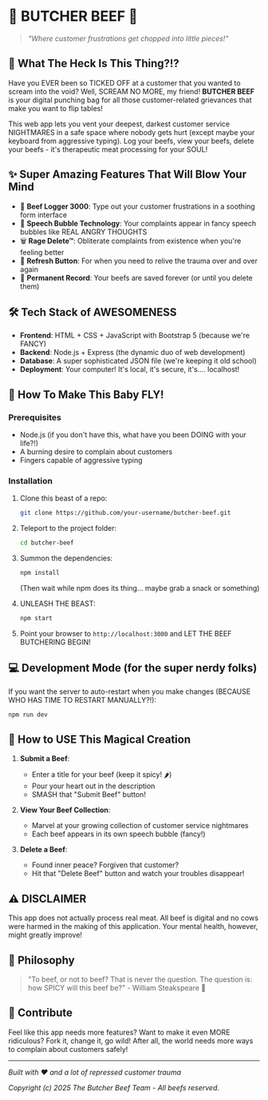 # 🔪 BUTCHER BEEF 🥩

> *"Where customer frustrations get chopped into little pieces!"*

## 🤬 What The Heck Is This Thing?!?

Have you EVER been so TICKED OFF at a customer that you wanted to scream into the void? Well, SCREAM NO MORE, my friend! **BUTCHER BEEF** is your digital punching bag for all those customer-related grievances that make you want to flip tables!

This web app lets you vent your deepest, darkest customer service NIGHTMARES in a safe space where nobody gets hurt (except maybe your keyboard from aggressive typing). Log your beefs, view your beefs, delete your beefs - it's therapeutic meat processing for your SOUL!

## ✨ Super Amazing Features That Will Blow Your Mind

- 🥊 **Beef Logger 3000**: Type out your customer frustrations in a soothing form interface
- 💬 **Speech Bubble Technology**: Your complaints appear in fancy speech bubbles like REAL ANGRY THOUGHTS
- 🗑️ **Rage Delete™**: Obliterate complaints from existence when you're feeling better
- 🔄 **Refresh Button**: For when you need to relive the trauma over and over again
- 💾 **Permanent Record**: Your beefs are saved forever (or until you delete them)

## 🛠️ Tech Stack of AWESOMENESS

- **Frontend**: HTML + CSS + JavaScript with Bootstrap 5 (because we're FANCY)
- **Backend**: Node.js + Express (the dynamic duo of web development)
- **Database**: A super sophisticated JSON file (we're keeping it old school)
- **Deployment**: Your computer! It's local, it's secure, it's.... localhost!

## 🚀 How To Make This Baby FLY!

### Prerequisites

- Node.js (if you don't have this, what have you been DOING with your life?!)
- A burning desire to complain about customers
- Fingers capable of aggressive typing

### Installation

1. Clone this beast of a repo:
   ```bash
   git clone https://github.com/your-username/butcher-beef.git
   ```

2. Teleport to the project folder:
   ```bash
   cd butcher-beef
   ```

3. Summon the dependencies:
   ```bash
   npm install
   ```
   (Then wait while npm does its thing... maybe grab a snack or something)

4. UNLEASH THE BEAST:
   ```bash
   npm start
   ```

5. Point your browser to `http://localhost:3000` and LET THE BEEF BUTCHERING BEGIN!

## 💻 Development Mode (for the super nerdy folks)

If you want the server to auto-restart when you make changes (BECAUSE WHO HAS TIME TO RESTART MANUALLY?!):

```bash
npm run dev
```

## 📝 How to USE This Magical Creation

1. **Submit a Beef**:
   - Enter a title for your beef (keep it spicy! 🌶️)
   - Pour your heart out in the description
   - SMASH that "Submit Beef" button!

2. **View Your Beef Collection**:
   - Marvel at your growing collection of customer service nightmares
   - Each beef appears in its own speech bubble (fancy!)

3. **Delete a Beef**:
   - Found inner peace? Forgiven that customer?
   - Hit that "Delete Beef" button and watch your troubles disappear!

## ⚠️ DISCLAIMER

This app does not actually process real meat. All beef is digital and no cows were harmed in the making of this application. Your mental health, however, might greatly improve!

## 🧠 Philosophy

> "To beef, or not to beef? That is never the question. The question is: how SPICY will this beef be?" - William Steakspeare 🥩

## 🤝 Contribute

Feel like this app needs more features? Want to make it even MORE ridiculous? Fork it, change it, go wild! After all, the world needs more ways to complain about customers safely!

---

*Built with ❤️ and a lot of repressed customer trauma*

*Copyright (c) 2025 The Butcher Beef Team - All beefs reserved.*
